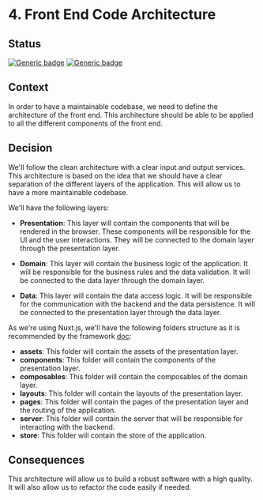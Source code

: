 # 4. Front End Code Architecture

## Status

[![Generic badge](https://img.shields.io/badge/Date-2024/01/15-blue.svg)](https://shields.io/)
[![Generic badge](https://img.shields.io/badge/Status-Accepted-Green.svg)](https://shields.io/)

## Context

In order to have a maintainable codebase, we need to define the architecture of the front end. This architecture should
be able to be applied to all the different components of the front end.

## Decision

We'll follow the clean architecture with a clear input and output services. This architecture is based on the idea that
we should have a clear separation of the different layers of the application. This will allow us to have a more
maintainable codebase.

We'll have the following layers:

- **Presentation**: This layer will contain the components that will be rendered in the browser. These components will
  be responsible for the UI and the user interactions. They will be connected to the domain layer through the
  presentation layer.

- **Domain**: This layer will contain the business logic of the application. It will be responsible for the business
  rules and the data validation. It will be connected to the data layer through the domain layer.

- **Data**: This layer will contain the data access logic. It will be responsible for the communication with the backend
  and the data persistence. It will be connected to the presentation layer through the data layer.

As we're using Nuxt.js, we'll have the following folders structure as it is recommended by the framework [doc](https://nuxt.com/docs/guide/directory-structure/app):

- **assets**: This folder will contain the assets of the presentation layer.
- **components**: This folder will contain the components of the presentation layer.
- **composables**: This folder will contain the composables of the domain layer.
- **layouts**: This folder will contain the layouts of the presentation layer.
- **pages**: This folder will contain the pages of the presentation layer and the routing of the application.
- **server**: This folder will contain the server that will be responsible for interacting with the backend.
- **store**: This folder will contain the store of the application.

## Consequences

This architecture will allow us to build a robust software with a high quality. It will also allow us to refactor the
code easily if needed.